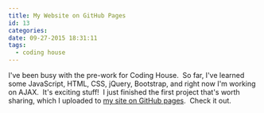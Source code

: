 ```yaml
---
title: My Website on GitHub Pages
id: 13
categories:
date: 09-27-2015 18:31:11
tags:
  - coding house
---
```


I've been busy with the pre-work for Coding House.  So far, I've learned some JavaScript, HTML, CSS, jQuery, Bootstrap, and right now I'm working on AJAX.  It's exciting stuff!  I just finished the first project that's worth sharing, which I uploaded to [my site on GitHub pages](http://babelthuap.github.io/).  Check it out.